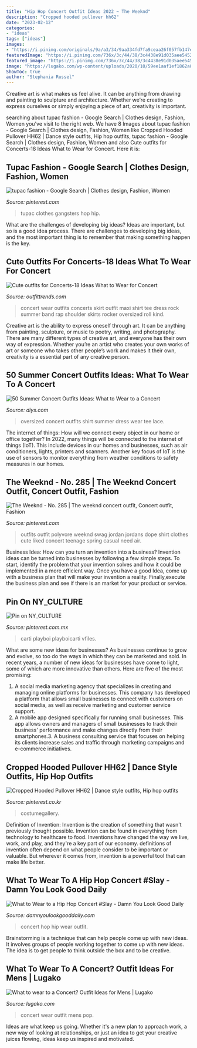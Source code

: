 ```yaml
---
title: "Hip Hop Concert Outfit Ideas 2022 ~ The Weeknd"
description: "Cropped hooded pullover hh62"
date: "2023-02-12"
categories:
- "ideas"
tags: ["ideas"]
images:
- "https://i.pinimg.com/originals/9a/a3/34/9aa334fd7fa9ceaa26f057fb147e4d21.jpg"
featuredImage: "https://i.pinimg.com/736x/3c/44/38/3c4438e91d035aee54525f7488b0a218--harem-pants-harems.jpg"
featured_image: "https://i.pinimg.com/736x/3c/44/38/3c4438e91d035aee54525f7488b0a218--harem-pants-harems.jpg"
image: "https://lugako.com/wp-content/uploads/2020/10/59ee1aaf1ef1862a8fea6e284be699e9.jpg"
ShowToc: true
author: "Stephania Russel"
---
```



Creative art is what makes us feel alive. It can be anything from drawing and painting to sculpture and architecture. Whether we’re creating to express ourselves or simply enjoying a piece of art, creativity is important.

	

		
searching about tupac fashion - Google Search | Clothes design, Fashion, Women you've visit to the right web. We have 8 Images about tupac fashion - Google Search | Clothes design, Fashion, Women like Cropped Hooded Pullover HH62 | Dance style outfits, Hip hop outfits, tupac fashion - Google Search | Clothes design, Fashion, Women and also Cute outfits for Concerts-18 Ideas What to Wear for Concert. Here it is:
		
    
## Tupac Fashion - Google Search | Clothes Design, Fashion, Women

<img loading=lazy src="https://i.pinimg.com/736x/81/d6/9e/81d69e34d3e3a8e6516e2d3b0c98b023--gangsters.jpg" onerror="this.onerror=null;this.src='https://tse2.mm.bing.net/th?id=OIP.Zr50FgOMpogcOVPbGN7stQHaGb&amp;pid=15.1';" alt="tupac fashion - Google Search | Clothes design, Fashion, Women">

_Source: pinterest.com_

>tupac clothes gangsters hop hip. 

	

What are the challenges of developing big ideas?
Ideas are important, but so is a good idea process. There are challenges to developing big ideas, and the most important thing is to remember that making something happen is the key.

    
## Cute Outfits For Concerts-18 Ideas What To Wear For Concert

<img loading=lazy src="http://www.outfittrends.com/wp-content/uploads/2015/09/cute-outfits-to-wear-to-a-concert-14.jpg" onerror="this.onerror=null;this.src='https://tse4.mm.bing.net/th?id=OIP.f8fJ3efWqDZHvUhBd6PMzwHaRw&amp;pid=15.1';" alt="Cute outfits for Concerts-18 Ideas What to Wear for Concert">

_Source: outfittrends.com_

>concert wear outfits concerts skirt outfit maxi shirt tee dress rock summer band rap shoulder skirts rocker oversized roll kind. 

	

Creative art is the ability to express oneself through art. It can be anything from painting, sculpture, or music to poetry, writing, and photography. There are many different types of creative art, and everyone has their own way of expression. Whether you’re an artist who creates your own works of art or someone who takes other people’s work and makes it their own, creativity is a essential part of any creative person.

    
## 50 Summer Concert Outfits Ideas: What To Wear To A Concert

<img loading=lazy src="https://cdn.diys.com/wp-content/uploads/2017/01/Oversized-Tee-with-Lace-Ups.jpg" onerror="this.onerror=null;this.src='https://tse3.mm.bing.net/th?id=OIP.wXnRw_7b8aaEDQtEoSgjSgHaIO&amp;pid=15.1';" alt="50 Summer Concert Outfits Ideas: What to Wear to a Concert">

_Source: diys.com_

>oversized concert outfits shirt summer dress wear tee lace. 

	

The internet of things: How will we connect every object in our home or office together?
In 2022, many things will be connected to the internet of things (IoT). This include devices in our homes and businesses, such as air conditioners, lights, printers and scanners. Another key focus of IoT is the use of sensors to monitor everything from weather conditions to safety measures in our homes.

    
## The Weeknd - No. 285 | The Weeknd Concert Outfit, Concert Outfit, Fashion

<img loading=lazy src="https://i.pinimg.com/originals/9a/a3/34/9aa334fd7fa9ceaa26f057fb147e4d21.jpg" onerror="this.onerror=null;this.src='https://tse3.mm.bing.net/th?id=OIP.3b6uidDrPPBfwykKMqAXPwHaKw&amp;pid=15.1';" alt="The Weeknd - No. 285 | The weeknd concert outfit, Concert outfit, Fashion">

_Source: pinterest.com_

>outfits outfit polyvore weeknd swag jordan jordans dope shirt clothes cute liked concert teenage spring casual need air. 

	

Business Idea: How can you turn an invention into a business?
Invention ideas can be turned into businesses by following a few simple steps. To start, identify the problem that your invention solves and how it could be implemented in a more efficient way. Once you have a good Idea, come up with a business plan that will make your invention a reality. Finally,execute the business plan and see if there is an market for your product or service.

    
## Pin On NY_CULTURE

<img loading=lazy src="https://i.pinimg.com/736x/2e/0b/49/2e0b49aa3220f38f2c23cedd07b1aeae--playboi-carti-style-rapper-outfits.jpg" onerror="this.onerror=null;this.src='https://tse2.mm.bing.net/th?id=OIP.NwmOU3szeUeeOt3OX-Ip2QHaLH&amp;pid=15.1';" alt="Pin on NY_CULTURE">

_Source: pinterest.com.mx_

>carti playboi playboicarti vfiles. 

	

What are some new ideas for businesses?
As businesses continue to grow and evolve, so too do the ways in which they can be marketed and sold. In recent years, a number of new ideas for businesses have come to light, some of which are more innovative than others. Here are five of the most promising:
1. A social media marketing agency that specializes in creating and managing online platforms for businesses. This company has developed a platform that allows small businesses to connect with customers on social media, as well as receive marketing and customer service support.
2. A mobile app designed specifically for running small businesses. This app allows owners and managers of small businesses to track their business' performance and make changes directly from their smartphones.3. A business consulting service that focuses on helping its clients increase sales and traffic through marketing campaigns and e-commerce initiatives.
    
## Cropped Hooded Pullover HH62 | Dance Style Outfits, Hip Hop Outfits

<img loading=lazy src="https://i.pinimg.com/736x/3c/44/38/3c4438e91d035aee54525f7488b0a218--harem-pants-harems.jpg" onerror="this.onerror=null;this.src='https://tse4.mm.bing.net/th?id=OIP.KV-g_Lek-7KOU_ZOhDc3eAHaNT&amp;pid=15.1';" alt="Cropped Hooded Pullover HH62 | Dance style outfits, Hip hop outfits">

_Source: pinterest.co.kr_

>costumegallery. 

	

Definition of Invention:
Invention is the creation of something that wasn't previously thought possible. Invention can be found in everything from technology to healthcare to food. Inventions have changed the way we live, work, and play, and they're a key part of our economy. definitions of invention often depend on what people consider to be important or valuable. But wherever it comes from, invention is a powerful tool that can make life better.

    
## What To Wear To A Hip Hop Concert #Slay - Damn You Look Good Daily

<img loading=lazy src="https://i0.wp.com/damnyoulookgooddaily.com/wp-content/uploads/2016/05/what-to-wear-to-a-hip-hop-concert.jpg?fit=640%2C640" onerror="this.onerror=null;this.src='https://tse3.mm.bing.net/th?id=OIP.NgeLRblZYWAKUKNnx0NdDgHaHa&amp;pid=15.1';" alt="What to Wear to a Hip Hop Concert #Slay - Damn You Look Good Daily">

_Source: damnyoulookgooddaily.com_

>concert hop hip wear outfit. 

	

Brainstorming is a technique that can help people come up with new ideas. It involves groups of people working together to come up with new ideas. The idea is to get people to think outside the box and to be creative.

    
## What To Wear To A Concert? Outfit Ideas For Mens | Lugako

<img loading=lazy src="https://lugako.com/wp-content/uploads/2020/10/59ee1aaf1ef1862a8fea6e284be699e9.jpg" onerror="this.onerror=null;this.src='https://tse2.mm.bing.net/th?id=OIP.iyqbeO5N6HXogH5oQMOplAHaNK&amp;pid=15.1';" alt="What to wear to a Concert? Outfit Ideas for Mens | Lugako">

_Source: lugako.com_

>concert wear outfit mens pop. 

	

Ideas are what keep us going. Whether it's a new plan to approach work, a new way of looking at relationships, or just an idea to get your creative juices flowing, ideas keep us inspired and motivated.

